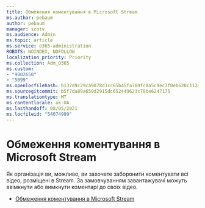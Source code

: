 ```yaml
---
title: Обмеження коментування в Microsoft Stream
ms.author: pebaum
author: pebaum
manager: scotv
ms.audience: Admin
ms.topic: article
ms.service: o365-administration
ROBOTS: NOINDEX, NOFOLLOW
localization_priority: Priority
ms.collection: Adm_O365
ms.custom:
- "9002650"
- "5099"
ms.openlocfilehash: b137d9c29ca9078d3cc65b45fa789fc0a5c9ec7f0eb620c1124bf09ed6bfa852
ms.sourcegitcommit: b5f7da89a650d2915dc652449623c78be6247175
ms.translationtype: MT
ms.contentlocale: uk-UA
ms.lasthandoff: 08/05/2021
ms.locfileid: "54074989"
---
```

# <a name="restrict-commenting-in-microsoft-stream"></a>Обмеження коментування в Microsoft Stream

Як організація ви, можливо, ви захочете заборонити коментувати всі відео, розміщені в Stream. За замовчуванням завантажувачі можуть ввімкнути або вимкнути коментарі до своїх відео.

- [Обмеження коментування в Microsoft Stream](https://docs.microsoft.com/stream/portal-disable-comments)
